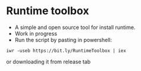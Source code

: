 # Runtime toolbox
- A simple and open source tool for install runtime.
- Work in progress 
- Run the script by pasting in powershell: 
 ```
 iwr -useb https://bit.ly/RuntimeToolbox | iex
 ```
   or downloading it from release tab
